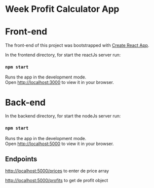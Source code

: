 # Week Profit Calculator App

# Front-end

The front-end of this project was bootstrapped with [Create React App](https://github.com/facebook/create-react-app).

In the frontend directory, for start the reactJs server run:

### `npm start`

Runs the app in the development mode.\
Open [http://localhost:3000](http://localhost:3000) to view it in your browser.

# Back-end

In the backend directory, for start the nodeJs server run:

### `npm start`

Runs the app in the development mode.\
Open [http://localhost:5000](http://localhost:5000) to view it in your browser.

## Endpoints

[http://localhost:5000/prices](http://localhost:5000/prices) to enter de price array

[http://localhost:5000/profits](http://localhost:5000/profits) to get de profit object

